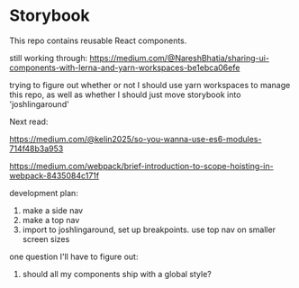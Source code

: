 # Storybook

This repo contains reusable React components.

still working through: https://medium.com/@NareshBhatia/sharing-ui-components-with-lerna-and-yarn-workspaces-be1ebca06efe

trying to figure out whether or not I should use yarn workspaces to manage this repo,
as well as whether I should just move storybook into 'joshlingaround'

Next read:

https://medium.com/@kelin2025/so-you-wanna-use-es6-modules-714f48b3a953

https://medium.com/webpack/brief-introduction-to-scope-hoisting-in-webpack-8435084c171f

development plan:

1. make a side nav
1. make a top nav
1. import to joshlingaround, set up breakpoints. use top nav on smaller screen sizes

one question I'll have to figure out:

1. should all my components ship with a global style?
